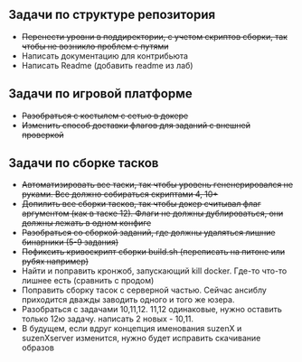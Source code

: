 ## Задачи по структуре репозитория
* ~~Перенести уровни в поддиректории, с учетом скриптов сборки, так чтобы не возникло проблем с путями~~
* Написать документацию для контрибьюта
* Написать Readme (добавить readme из лаб)

## Задачи по игровой платформе
* ~~Разобраться с костылем с сетью в докере~~
* ~~Изменить способ доставки флагов для заданий с внешней проверкой~~

## Задачи по сборке тасков
* ~~Автоматизировать все таски, так чтобы уровень гененерировался не руками. Все должно собираться скриптами 4, 10+~~
* ~~Допилить все сборки тасков, так чтобы докер считывал флаг аргументом (как в таске 12).
  Флаги не должны дублироваться, они должны лежать в одном конфиге~~
* ~~Разобраться со сборкой заданий, где должны удаляться лишние бинарники (5-9 задания)~~
* ~~Пофиксить кривоскрипт сборки build.sh (переписать на питоне или рубях например)~~
* Найти и поправить кронжоб, запускающий kill docker. Где-то что-то лишнее есть (сравнить с продом)
* Поправить сборку тасок с серверной частью. Сейчас ансиблу приходится дважды заводить одного и того же юзера.
* Разобраться с задачами 10,11,12. 11,12 одинаковые, нужно оставить только 12ю задачу. написать 2 новых - 10,11.
* В будущем, если вдруг концепция именования suzenX и suzenXserver изменится, нужно будет исправить скачивание образов